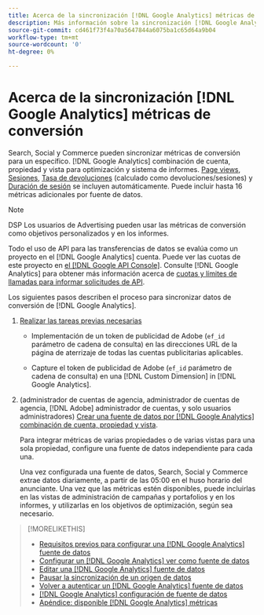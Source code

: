 ```yaml
---
title: Acerca de la sincronización [!DNL Google Analytics] métricas de conversión
description: Más información sobre la sincronización [!DNL Google Analytics] métricas de conversión para optimización y creación de informes.
source-git-commit: cd461f73f4a70a5647844a6075ba1c65d64a9b04
workflow-type: tm+mt
source-wordcount: '0'
ht-degree: 0%

---
```


# Acerca de la sincronización [!DNL Google Analytics] métricas de conversión

Search, Social y Commerce pueden sincronizar métricas de conversión para un específico. [!DNL Google Analytics] combinación de cuenta, propiedad y vista para optimización y sistema de informes. [Page views](https://ga-dev-tools.google/dimensions-metrics-explorer/#view=detail&amp;group=page_tracking&amp;jump=ga_pageviews), [Sesiones](https://ga-dev-tools.google/dimensions-metrics-explorer/#view=detail&amp;group=session&amp;jump=ga_sessions), [Tasa de devoluciones](https://ga-dev-tools.google/dimensions-metrics-explorer/#view=detail&amp;group=session&amp;jump=ga_bouncerate) (calculado como devoluciones/sesiones) y [Duración de sesión](https://ga-dev-tools.google/dimensions-metrics-explorer/#view=detail&amp;group=session&amp;jump=ga_sessionduration) se incluyen automáticamente. Puede incluir hasta 16 métricas adicionales por fuente de datos.

>[!NOTE]
>
>DSP Los usuarios de Advertising pueden usar las métricas de conversión como objetivos personalizados y en los informes.

Todo el uso de API para las transferencias de datos se evalúa como un proyecto en el [!DNL Google Analytics] cuenta. Puede ver las cuotas de este proyecto en [el [!DNL Google API Console]](https://console.developers.google.com/apis/api/analytics-json.googleapis.com/quotas). Consulte [!DNL Google Analytics] para obtener más información acerca de [cuotas y límites de llamadas para informar solicitudes de API](https://developers.google.com/analytics/devguides/reporting/core/v4/limits-quotas).

Los siguientes pasos describen el proceso para sincronizar datos de conversión de [!DNL Google Analytics].

1. [Realizar las tareas previas necesarias](data-source-prerequisites.md)

   * Implementación de un token de publicidad de Adobe (`ef_id` parámetro de cadena de consulta) en las direcciones URL de la página de aterrizaje de todas las cuentas publicitarias aplicables.

   * Capture el token de publicidad de Adobe (`ef_id` parámetro de cadena de consulta) en una [!DNL Custom Dimension] in [!DNL Google Analytics].

1. (administrador de cuentas de agencia, administrador de cuentas de agencia, [!DNL Adobe] administrador de cuentas, y solo usuarios administradores) [Crear una fuente de datos por [!DNL Google Analytics] combinación de cuenta, propiedad y vista](data-source-configure.md).

   Para integrar métricas de varias propiedades o de varias vistas para una sola propiedad, configure una fuente de datos independiente para cada una.

   Una vez configurada una fuente de datos, Search, Social y Commerce extrae datos diariamente, a partir de las 05:00 en el huso horario del anunciante. Una vez que las métricas estén disponibles, puede incluirlas en las vistas de administración de campañas y portafolios y en los informes, y utilizarlas en los objetivos de optimización, según sea necesario.

>[!MORELIKETHIS]
>
>* [Requisitos previos para configurar una [!DNL Google Analytics] fuente de datos](data-source-prerequisites.md)
>* [Configurar un [!DNL Google Analytics] ver como fuente de datos](data-source-configure.md)
>* [Editar una [!DNL Google Analytics] fuente de datos](data-source-edit.md)
>* [Pausar la sincronización de un origen de datos](data-source-pause.md)
>* [Volver a autenticar un [!DNL Google Analytics] fuente de datos](data-source-reauthenticate.md)
>* [[!DNL Google Analytics] configuración de fuente de datos](data-source-settings.md)
>* [Apéndice: disponible [!DNL Google Analytics] métricas](data-source-ga-metrics.md)

